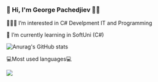 ### 👋 Hi, I'm George Pachedjiev 👨‍💻

🧑🏼‍🎓 I’m interested in C# Develpment IT and Programming

💼 I’m currently learning in SoftUni (C#)

![Anurag's GitHub stats](https://github-readme-stats.vercel.app/api?username=GeorgePachedjiev&theme=dark&show_icons=true)

💻Most used languages💻

<img src="https://github-readme-stats.vercel.app/api/top-langs?username=GeorgePachedjiev"/>



